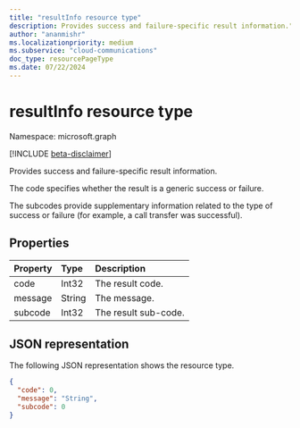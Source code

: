 ```yaml
---
title: "resultInfo resource type"
description: Provides success and failure-specific result information."
author: "ananmishr"
ms.localizationpriority: medium
ms.subservice: "cloud-communications"
doc_type: resourcePageType
ms.date: 07/22/2024
---
```


# resultInfo resource type

Namespace: microsoft.graph

[!INCLUDE [beta-disclaimer](../../includes/beta-disclaimer.md)]

Provides success and failure-specific result information. 

The code specifies whether the result is a generic success or failure. 

The subcodes provide supplementary information related to the type of success or failure (for example, a call transfer was successful).


## Properties

| Property | Type   | Description          |
| :------- | :----- | :------------------  |
| code     | Int32 | The result code.     |
| message  | String | The message.         |
| subcode  | Int32 | The result sub-code. |

## JSON representation

The following JSON representation shows the resource type.

<!-- {
  "blockType": "resource",
  "optionalProperties": [

  ],
  "@odata.type": "microsoft.graph.resultInfo"
}-->
```json
{
  "code": 0,
  "message": "String",
  "subcode": 0
}
```

<!-- uuid: 8fcb5dbc-d5aa-4681-8e31-b001d5168d79
2015-10-25 14:57:30 UTC -->
<!--
{
  "type": "#page.annotation",
  "description": "resultInfo resource",
  "keywords": "",
  "section": "documentation",
  "tocPath": "",
  "suppressions": []
}
-->


